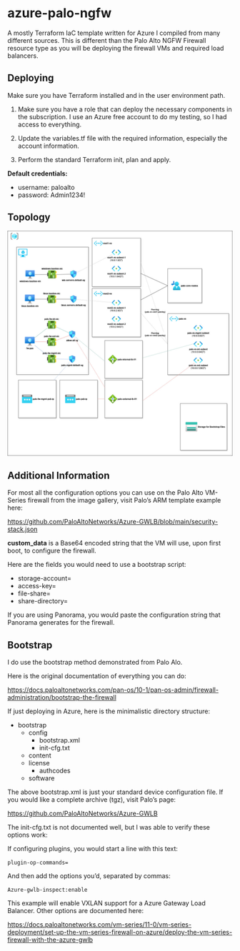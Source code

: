 # azure-palo-ngfw
A mostly Terraform IaC template written for Azure I compiled from many different sources. This is different than the Palo Alto NGFW Firewall resource type as you will be deploying the firewall VMs and required load balancers.

## Deploying
Make sure you have Terraform installed and in the user environment path.

1. Make sure you have a role that can deploy the necessary components in the subscription. I use an Azure free account to do my testing, so I had access to everything. 

2. Update the variables.tf file with the required information, especially the account information.

3. Perform the standard Terraform init, plan and apply.

**Default credentials:**

- username: paloalto
- password: Admin1234!

## Topology

![image](images/AzurePaloLab.jpg)

## Additional Information

For most all the configuration options you can use on the Palo Alto VM-Series firewall from the image gallery, visit Palo’s ARM template example here:

https://github.com/PaloAltoNetworks/Azure-GWLB/blob/main/security-stack.json

**custom_data** is a Base64 encoded string that the VM will use, upon first boot, to configure the firewall.

Here are the fields you would need to use a bootstrap script:

* storage-account=
* access-key=
* file-share=
* share-directory=

If you are using Panorama, you would paste the configuration string that Panorama generates for the firewall.

## Bootstrap
I do use the bootstrap method demonstrated from Palo Alo.

Here is the original documentation of everything you can do:

https://docs.paloaltonetworks.com/pan-os/10-1/pan-os-admin/firewall-administration/bootstrap-the-firewall

If just deploying in Azure, here is the minimalistic directory structure:

* bootstrap
  - config
    - bootstrap.xml
    - init-cfg.txt
  - content
  - license
    - authcodes
  - software

The above bootstrap.xml is just your standard device configuration file. If you would like a complete archive (tgz), visit Palo’s page:

https://github.com/PaloAltoNetworks/Azure-GWLB

The init-cfg.txt is not documented well, but I was able to verify these options work:

If configuring plugins, you would start a line with this text:

    plugin-op-commands=

And then add the options you’d, separated by commas:

    Azure-gwlb-inspect:enable

This example will enable VXLAN support for a Azure Gateway Load Balancer. Other options are documented here:

https://docs.paloaltonetworks.com/vm-series/11-0/vm-series-deployment/set-up-the-vm-series-firewall-on-azure/deploy-the-vm-series-firewall-with-the-azure-gwlb
